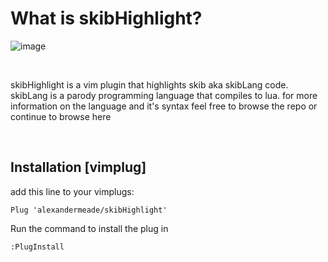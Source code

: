 
# What is skibHighlight?

![image](https://github.com/alexandermeade/skibHighlight/assets/128431625/d1f466f6-4c98-4a9a-9404-d3454b774f0f)


<br>

skibHighlight is a vim plugin that highlights skib aka skibLang code. skibLang is a parody programming language that compiles to lua. for more information on the language and it's syntax feel free to browse the repo or continue to browse here 

<br>



## Installation [vimplug]
add this line to your vimplugs: 

    Plug 'alexandermeade/skibHighlight'
  
Run the command to install the plug in
    
    :PlugInstall
